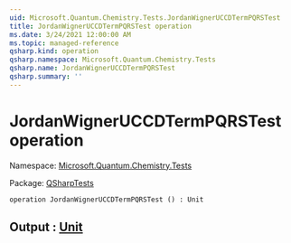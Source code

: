```yaml
---
uid: Microsoft.Quantum.Chemistry.Tests.JordanWignerUCCDTermPQRSTest
title: JordanWignerUCCDTermPQRSTest operation
ms.date: 3/24/2021 12:00:00 AM
ms.topic: managed-reference
qsharp.kind: operation
qsharp.namespace: Microsoft.Quantum.Chemistry.Tests
qsharp.name: JordanWignerUCCDTermPQRSTest
qsharp.summary: ''
---
```


# JordanWignerUCCDTermPQRSTest operation

Namespace: [Microsoft.Quantum.Chemistry.Tests](xref:Microsoft.Quantum.Chemistry.Tests)

Package: [QSharpTests](https://nuget.org/packages/QSharpTests)




```qsharp
operation JordanWignerUCCDTermPQRSTest () : Unit
```


## Output : [Unit](xref:microsoft.quantum.lang-ref.unit)

